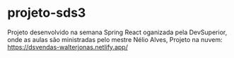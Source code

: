 # projeto-sds3

Projeto desenvolvido na semana Spring React oganizada pela DevSuperior, onde as aulas são ministradas pelo mestre Nélio Alves,
Projeto na nuvem: https://dsvendas-walterjonas.netlify.app/
